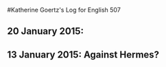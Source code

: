 #Katherine Goertz's Log for English 507

## 20 January 2015: 

## 13 January 2015: Against Hermes?

